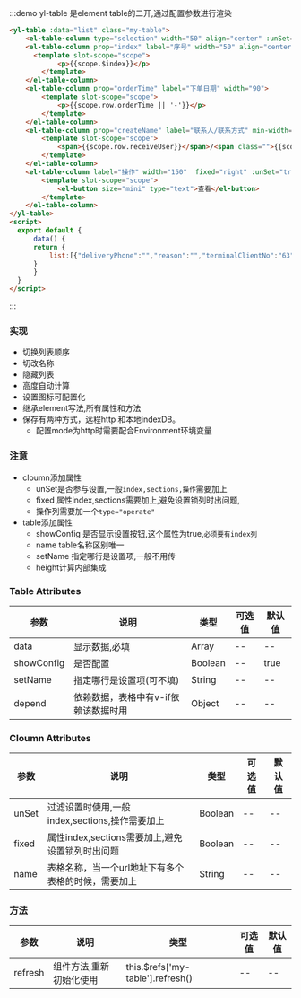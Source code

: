 <!--
 * @Author: yangjj
 * @Date: 2020-02-04 18:39:30
 * @LastEditors: yangjj
 * @LastEditTime: 2020-04-14 14:30:07
 * @Description: file content
 -->

:::demo yl-table 是element table的二开,通过配置参数进行渲染

```html
<yl-table :data="list" class="my-table">
    <el-table-column type="selection" width="50" align="center" :unSet="true" fixed></el-table-column>
    <el-table-column prop="index" label="序号" width="50" align="center" :unSet="true" fixed>
      <template slot-scope="scope">
            <p>{{scope.$index}}</p>
        </template>
    </el-table-column>
    <el-table-column prop="orderTime" label="下单日期" width="90">
        <template slot-scope="scope">
            <p>{{scope.row.orderTime || '-'}}</p>
        </template>
    </el-table-column>
    <el-table-column prop="createName" label="联系人/联系方式" min-width="120">
        <template slot-scope="scope">
            <span>{{scope.row.receiveUser}}</span>/<span class="">{{scope.row.receivePhone}}</span>
        </template>
    </el-table-column>
    <el-table-column label="操作" width="150"  fixed="right" :unSet="true" type="operate">
        <template slot-scope="scope">
            <el-button size="mini" type="text">查看</el-button>
        </template>
    </el-table-column>
</yl-table>
<script>
  export default {
      data() {
      return {
          list:[{"deliveryPhone":"","reason":"","terminalClientNo":"63","transportName":"冷链运输","sremark":"42342345432","deliveryTime":"2020-01-20 13:21:21","terminalClientName":"浙江迪安医疗器械有限公司","outStorageType":1,"orderTime":"2020-01-20 13:19:35","modifyTime":"2020-01-20 13:29:30","receiptTime":"2020-01-20","businessUserNo":"000000048","id":"291","operateName":"李路","supplierName":"亚辉龙集团","receivePhone":"16899001234","orderNo":"120000000582","receiveAddr":"浙江省杭州市西湖区三墩镇石祥西路紫荆创业园1401","organizationName":"商务部","transportCode":"LLYS","businessUserName":"黄希夷","deliveryNo":"20200120001001","supplierNo":"2000000","organizationNo":"0006","auditNo":"501610101020","customerName":"杭州云医购供应链科技有限公司","receiveUser":"李路1","cremark":"","lockFlag":"1","returnLabel":0,"deliveryNum":35.00,"createTime":"2020-01-20 13:21:21","auditTime":"2020-01-20 13:21:31","outStatus":"all","auditName":"超级管理员","dataSource":"DMS-CS","deliveryName":"","customerNo":"6019604591","deliveryStatus":"trade_confirm","operateNo":"51000031"},{"deliveryPhone":"","reason":"","terminalClientNo":"","transportName":"航空运输","sremark":"","deliveryTime":"2020-01-16 09:51:17","terminalClientName":"","outStorageType":1,"orderTime":"2020-01-14 19:36:28","modifyTime":"2020-01-18 00:10:19","businessUserNo":"","id":"273","operateName":"超级管理员","supplierName":"亚辉龙集团","receivePhone":"13333949843","orderNo":"120000000559","receiveAddr":"浙江省杭州市西湖区基因小镇14","organizationName":"","transportCode":"HKYS","businessUserName":"","deliveryNo":"20200116200005","supplierNo":"2000000","organizationNo":"","auditNo":"501610101020","customerName":"广州市迪汇医疗器械有限公司","receiveUser":"云医购","cremark":"","lockFlag":"0","returnLabel":0,"deliveryNum":3.00,"createTime":"2020-01-16 09:51:17","auditTime":"2020-01-16 09:51:48","outStatus":"wait","auditName":"超级管理员","dataSource":"DMS-CS","deliveryName":"","customerNo":"6017602777","deliveryStatus":"trade_cancel","operateNo":"501610101020"},{"deliveryPhone":"","reason":"","terminalClientNo":"","transportName":"航空运输","sremark":"","deliveryTime":"2020-01-15 17:07:30","terminalClientName":"","outStorageType":1,"orderTime":"2020-01-14 19:36:28","modifyTime":"2020-01-18 00:10:19","businessUserNo":"","id":"271","operateName":"超级管理员","supplierName":"亚辉龙集团","receivePhone":"13333949843","orderNo":"120000000559","receiveAddr":"浙江省杭州市西湖区基因小镇14","organizationName":"","transportCode":"HKYS","businessUserName":"","deliveryNo":"20200115200032","supplierNo":"2000000","organizationNo":"","auditNo":"501610101020","customerName":"广州市迪汇医疗器械有限公司","receiveUser":"云医购","cremark":"","lockFlag":"0","returnLabel":0,"deliveryNum":1.00,"createTime":"2020-01-15 17:07:30","auditTime":"2020-01-16 10:05:14","outStatus":"wait","auditName":"超级管理员","dataSource":"DMS-CS","deliveryName":"","customerNo":"6017602777","deliveryStatus":"trade_cancel","operateNo":"501610101020"}]
      }
      }
  }
</script>

```

:::

### 实现
* 切换列表顺序
* 切改名称
* 隐藏列表
* 高度自动计算
* 设置图标可配置化
* 继承element写法,所有属性和方法
* 保存有两种方式，远程http 和本地indexDB。
  * 配置mode为http时需要配合Environment环境变量

### 注意
* cloumn添加属性
    * unSet是否参与设置,一般`index,sections,操作`需要加上
    * fixed 属性index,sections需要加上,避免设置锁列时出问题,
    * 操作列需要加一个`type="operate"`
* table添加属性
    * showConfig 是否显示设置按钮,这个属性为true,`必须要有index列`
    * name table名称区别唯一
    * setName 指定哪行是设置项,一般不用传
    * height计算内部集成

### Table Attributes
| 参数       | 说明                     | 类型    | 可选值 | 默认值 |
| ---------- | ------------------------ | ------- | ------ | ------ |
| data       | 显示数据,必填            | Array   | --     | --     |
| showConfig | 是否配置                 | Boolean | --     | true   |
| setName    | 指定哪行是设置项(可不填) | String  | --     | --     |
| depend    | 依赖数据，表格中有v-if依赖该数据时用| Object  | --     | --     |

### Cloumn Attributes
| 参数  | 说明                                            | 类型    | 可选值 | 默认值 |
| ----- | ----------------------------------------------- | ------- | ------ | ------ |
| unSet | 过滤设置时使用,一般index,sections,操作需要加上  | Boolean | --     | --     |
| fixed | 属性index,sections需要加上,避免设置锁列时出问题 | Boolean | --     | --     |
| name | 表格名称，当一个url地址下有多个表格的时候，需要加上 | String | --     | --     |


### 方法
| 参数  | 说明                                            | 类型    | 可选值 | 默认值 |
| ----- | ----------------------------------------------- | ------- | ------ | ------ |
| refresh  | 组件方法,重新初始化使用 |  this.$refs['my-table'].refresh()   |  -- |  -- | 


